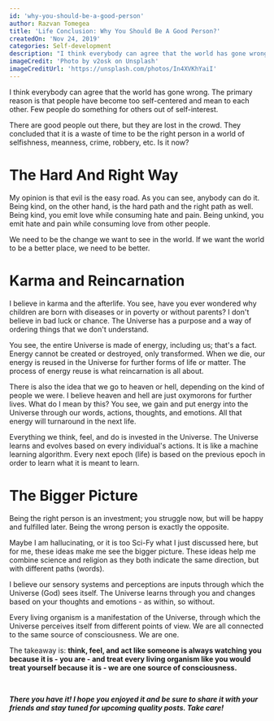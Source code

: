 ```yaml
---
id: 'why-you-should-be-a-good-person'
author: Razvan Tomegea
title: 'Life Conclusion: Why You Should Be A Good Person?'
createdOn: 'Nov 24, 2019'
categories: Self-development
description: "I think everybody can agree that the world has gone wrong. The primary reason is that people have become too self-centered and mean to each other. Few people do something for others out of self-interest."
imageCredit: 'Photo by v2osk on Unsplash'
imageCreditUrl: 'https://unsplash.com/photos/In4XVKhYaiI'
---
```

I think everybody can agree that the world has gone wrong. The primary reason is that people have become too self-centered and mean to each other. Few people do something for others out of self-interest.

There are good people out there, but they are lost in the crowd. They concluded that it is a waste of time to be the right person in a world of selfishness, meanness, crime, robbery, etc. Is it now?

# The Hard And Right Way

My opinion is that evil is the easy road. As you can see, anybody can do it. Being kind, on the other hand, is the hard path and the right path as well. Being kind, you emit love while consuming hate and pain. Being unkind, you emit hate and pain while consuming love from other people.

We need to be the change we want to see in the world. If we want the world to be a better place, we need to be better.

# Karma and Reincarnation

I believe in karma and the afterlife. You see, have you ever wondered why children are born with diseases or in poverty or without parents? I don't believe in bad luck or chance. The Universe has a purpose and a way of ordering things that we don't understand.

You see, the entire Universe is made of energy, including us; that's a fact. Energy cannot be created or destroyed, only transformed. When we die, our energy is reused in the Universe for further forms of life or matter. The process of energy reuse is what reincarnation is all about.

There is also the idea that we go to heaven or hell, depending on the kind of people we were. I believe heaven and hell are just oxymorons for further lives. What do I mean by this? You see, we gain and put energy into the Universe through our words, actions, thoughts, and emotions. All that energy will turnaround in the next life.

Everything we think, feel, and do is invested in the Universe. The Universe learns and evolves based on every individual's actions. It is like a machine learning algorithm. Every next epoch (life) is based on the previous epoch in order to learn what it is meant to learn.

# The Bigger Picture

Being the right person is an investment; you struggle now, but will be happy and fulfilled later. Being the wrong person is exactly the opposite.

Maybe I am hallucinating, or it is too Sci-Fy what I just discussed here, but for me, these ideas make me see the bigger picture. These ideas help me combine science and religion as they both indicate the same direction, but with different paths (words).

I believe our sensory systems and perceptions are inputs through which the Universe (God) sees itself. The Universe learns through you and changes based on your thoughts and emotions - as within, so without.

Every living organism is a manifestation of the Universe, through which the Universe perceives itself from different points of view. We are all connected to the same source of consciousness. We are one.

The takeaway is: **think, feel, and act like someone is always watching you because it is - you are - and treat every living organism like you would treat yourself because it is - we are one source of consciousness.**

<br>

***There you have it! I hope you enjoyed it and be sure to share it with your friends and stay tuned for upcoming quality posts. Take care!***
